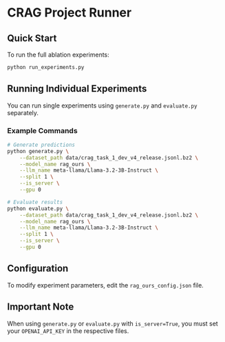 # CRAG Project Runner

## Quick Start
To run the full ablation experiments:
```bash
python run_experiments.py
```

## Running Individual Experiments
You can run single experiments using `generate.py` and `evaluate.py` separately.

### Example Commands
```bash
# Generate predictions
python generate.py \
    --dataset_path data/crag_task_1_dev_v4_release.jsonl.bz2 \
    --model_name rag_ours \
    --llm_name meta-llama/Llama-3.2-3B-Instruct \
    --split 1 \
    --is_server \
    --gpu 0

# Evaluate results
python evaluate.py \
    --dataset_path data/crag_task_1_dev_v4_release.jsonl.bz2 \
    --model_name rag_ours \
    --llm_name meta-llama/Llama-3.2-3B-Instruct \
    --split 1 \
    --is_server \
    --gpu 0
```

## Configuration
To modify experiment parameters, edit the `rag_ours_config.json` file.

## Important Note
When using `generate.py` or `evaluate.py` with `is_server=True`, you must set your `OPENAI_API_KEY` in the respective files.